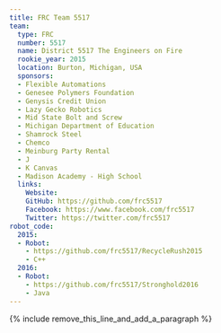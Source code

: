 ```yaml
---
title: FRC Team 5517
team:
  type: FRC
  number: 5517
  name: District 5517 The Engineers on Fire
  rookie_year: 2015
  location: Burton, Michigan, USA
  sponsors:
  - Flexible Automations
  - Genesee Polymers Foundation
  - Genysis Credit Union
  - Lazy Gecko Robotics
  - Mid State Bolt and Screw
  - Michigan Department of Education
  - Shamrock Steel
  - Chemco
  - Meinburg Party Rental
  - J
  - K Canvas
  - Madison Academy - High School
  links:
    Website:
    GitHub: https://github.com/frc5517
    Facebook: https://www.facebook.com/frc5517
    Twitter: https://twitter.com/frc5517
robot_code:
  2015:
  - Robot:
    - https://github.com/frc5517/RecycleRush2015
    - C++
  2016:
  - Robot:
    - https://github.com/frc5517/Stronghold2016
    - Java
---
```


{% include remove_this_line_and_add_a_paragraph %}